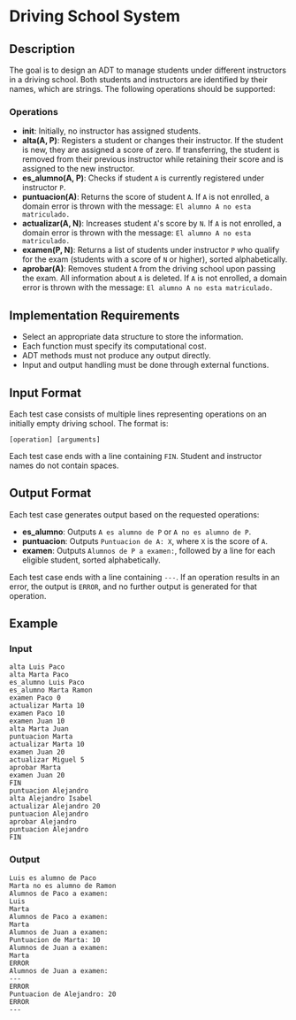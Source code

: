# Driving School System

## Description
The goal is to design an ADT to manage students under different instructors in a driving school. Both students and instructors are identified by their names, which are strings. The following operations should be supported:

### Operations
- **init**: Initially, no instructor has assigned students.
- **alta(A, P)**: Registers a student or changes their instructor. If the student is new, they are assigned a score of zero. If transferring, the student is removed from their previous instructor while retaining their score and is assigned to the new instructor.
- **es_alumno(A, P)**: Checks if student `A` is currently registered under instructor `P`.
- **puntuacion(A)**: Returns the score of student `A`. If `A` is not enrolled, a domain error is thrown with the message: `El alumno A no esta matriculado.`
- **actualizar(A, N)**: Increases student `A`'s score by `N`. If `A` is not enrolled, a domain error is thrown with the message: `El alumno A no esta matriculado.`
- **examen(P, N)**: Returns a list of students under instructor `P` who qualify for the exam (students with a score of `N` or higher), sorted alphabetically.
- **aprobar(A)**: Removes student `A` from the driving school upon passing the exam. All information about `A` is deleted. If `A` is not enrolled, a domain error is thrown with the message: `El alumno A no esta matriculado.`

## Implementation Requirements
- Select an appropriate data structure to store the information.
- Each function must specify its computational cost.
- ADT methods must not produce any output directly.
- Input and output handling must be done through external functions.

## Input Format
Each test case consists of multiple lines representing operations on an initially empty driving school. The format is:
```
[operation] [arguments]
```
Each test case ends with a line containing `FIN`. Student and instructor names do not contain spaces.

## Output Format
Each test case generates output based on the requested operations:
- **es_alumno**: Outputs `A es alumno de P` or `A no es alumno de P`.
- **puntuacion**: Outputs `Puntuacion de A: X`, where `X` is the score of `A`.
- **examen**: Outputs `Alumnos de P a examen:`, followed by a line for each eligible student, sorted alphabetically.

Each test case ends with a line containing `---`.
If an operation results in an error, the output is `ERROR`, and no further output is generated for that operation.

## Example
### Input
```
alta Luis Paco
alta Marta Paco
es_alumno Luis Paco
es_alumno Marta Ramon
examen Paco 0
actualizar Marta 10
examen Paco 10
examen Juan 10
alta Marta Juan
puntuacion Marta
actualizar Marta 10
examen Juan 20
actualizar Miguel 5
aprobar Marta
examen Juan 20
FIN
puntuacion Alejandro
alta Alejandro Isabel
actualizar Alejandro 20
puntuacion Alejandro
aprobar Alejandro
puntuacion Alejandro
FIN
```

### Output
```
Luis es alumno de Paco
Marta no es alumno de Ramon
Alumnos de Paco a examen:
Luis
Marta
Alumnos de Paco a examen:
Marta
Alumnos de Juan a examen:
Puntuacion de Marta: 10
Alumnos de Juan a examen:
Marta
ERROR
Alumnos de Juan a examen:
---
ERROR
Puntuacion de Alejandro: 20
ERROR
---
```

